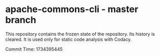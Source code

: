 # apache-commons-cli - master branch

This repository contains the frozen state of the repository.
Its history is cleared. It is used only for static code
analysis with Codacy.

Commit Time: 1734395445